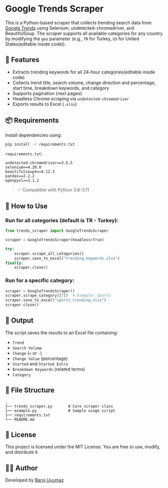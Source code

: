 # Google Trends Scraper

This is a Python-based scraper that collects trending search data from [Google Trends](https://trends.google.com) using Selenium, undetected-chromedriver, and BeautifulSoup. The scraper supports all available categories for any country by modifying the `geo` parameter (e.g., `TR` for Turkey, `US` for United States(editable inside code)).

## 🚀 Features

- Extracts trending keywords for all 24-hour categories(editable inside code)
- Collects trend title, search volume, change direction and percentage, start time, breakdown keywords, and category
- Supports pagination (next pages)
- Headless Chrome scraping via `undetected-chromedriver`
- Exports results to Excel (`.xlsx`)

## 📦 Requirements

Install dependencies using:

```bash
pip install -r requirements.txt
```

`requirements.txt`:

```
undetected-chromedriver==3.5.5
selenium==4.20.0
beautifulsoup4==4.12.3
pandas==2.2.2
openpyxl==3.1.2
```

> ✅ Compatible with Python 3.8–3.11

## 🔧 How to Use

### Run for all categories (default is TR - Turkey):

```python
from trends_scraper import GoogleTrendsScraper

scraper = GoogleTrendsScraper(headless=True)

try:
    scraper.scrape_all_categories()
    scraper.save_to_excel("trending_keywords.xlsx")
finally:
    scraper.close()
```

### Run for a specific category:

```python
scraper = GoogleTrendsScraper()
scraper.scrape_category([7])  # Example: Sports
scraper.save_to_excel("sports_trending.xlsx")
scraper.close()
```

## 📝 Output

The script saves the results to an Excel file containing:

- `Trend`
- `Search Volume`
- `Change` (`+` or `-`)
- `Change Value` (percentage)
- `Started` and `Started Extra`
- `Breakdown Keywords` (related terms)
- `Category`

## 📁 File Structure

```
.
├── trends_scraper.py       # Core scraper class
├── example.py              # Sample usage script
├── requirements.txt
└── README.md
```

## 📄 License

This project is licensed under the MIT License. You are free to use, modify, and distribute it.

## 👨‍💻 Author

Developed by [Barış Uyumaz](https://github.com/barisuyumaz)
